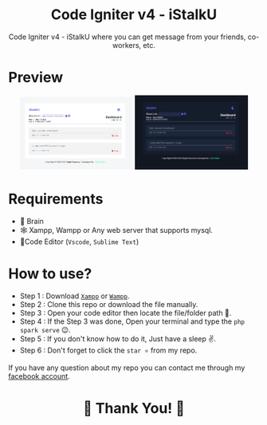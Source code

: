 <h1 align="center">Code Igniter v4 - iStalkU</h1>
<p align="center">Code Igniter v4 - iStalkU where you can get message from your friends, co-workers, etc.</p>

# Preview
<div align="center">
  <img src="preview-light.png" height="50%" width="45%" alt="preview-dark"/>
  <img src="preview-dark.png" height="50%" width="45%" alt="preview-dark"/>
</div>

# Requirements
- 🧠 Brain
- 🕸 Xampp, Wampp or Any web server that supports mysql.
- 📝Code Editor (`Vscode`, `Sublime Text`) 

# How to use?
- Step 1 : Download [`Xampp`](https://www.apachefriends.org/) or [`Wampp`](https://www.wampserver.com/en/).
- Step 2 : Clone this repo or download the file manually.
- Step 3 : Open your code editor then locate the file/folder path 📁.
- Step 4 : If the Step 3 was done, Open your terminal and type the `php spark serve` 😉.
- Step 5 : If you don't know how to do it, Just have a sleep ✌.
- Step 6 : Don't forget to click the `star ⭐` from my repo.

If you have any question about my repo you can contact me through my [facebook account](https://web.facebook.com/noel.mallari.5648137).

<h1 align="center">💌 Thank You! 💖</h1>


